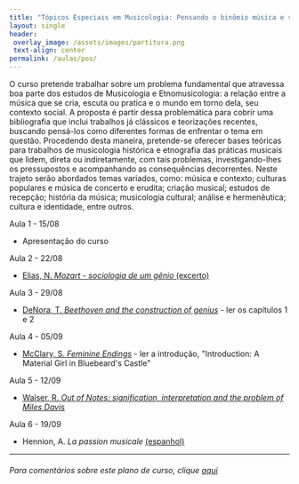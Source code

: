 ```yaml
---
title: "Tópicos Especiais em Musicologia: Pensando o binômio música e sociedade na musicologia e na etnomusicologia"
layout: single
header:
 overlay_image: /assets/images/partitura.png
 text-align: center
permalink: /aulas/pos/
---
```


O curso pretende trabalhar sobre um problema fundamental que atravessa boa parte dos estudos de Musicologia e Etnomusicologia: a relação entre a música que se cria, escuta ou pratica e o mundo em torno dela, seu contexto social. A proposta é partir dessa problemática para cobrir uma bibliografia que inclui trabalhos já clássicos e teorizações recentes, buscando pensá-los como diferentes formas de enfrentar o tema em questão. Procedendo desta maneira, pretende-se oferecer bases teóricas para trabalhos de musicologia histórica e etnografia das práticas musicais que lidem, direta ou indiretamente, com tais problemas, investigando-lhes os pressupostos e acompanhando as consequências decorrentes. Neste trajeto serão abordados temas variados, como: música e contexto; culturas populares e música de concerto e erudita; criação musical; estudos de recepção; história da música; musicologia cultural; análise e hermenêutica; cultura e identidade, entre outros.

Aula 1 - 15/08
- Apresentação do curso

Aula 2 - 22/08
- [Elias, N. *Mozart - sociologia de um gênio* (excerto)](https://drive.google.com/file/d/0B1yjDy01svPDNHBYNlVtcVhLNDQ/view?usp=sharing)

Aula 3 - 29/08
- [DeNora, T. *Beethoven and the construction of genius*](https://drive.google.com/file/d/0B1yjDy01svPDdGR1V0JBWUx6U1k/view?usp=sharing) - ler os capítulos 1 e 2

Aula 4 - 05/09
- [McClary, S. *Feminine Endings*](https://drive.google.com/file/d/0B1yjDy01svPDNUVWOHgtTlRwYUU/view?usp=sharing) - ler a introdução, "Introduction: A Material Girl in Bluebeard's Castle"

Aula 5 - 12/09
- [Walser, R. *Out of Notes: signification, interpretation and the problem of Miles Davis*](https://drive.google.com/file/d/0B1yjDy01svPDME1Bdkp1d2RaS1k/view?usp=sharing)

Aula 6 - 19/09
- Hennion, A. *La passion musicale* [(espanhol)](https://drive.google.com/file/d/0B1yjDy01svPDZU93am9ldW45clE/view?usp=sharing)

---
###### Para comentários sobre este plano de curso, clique [aqui](https://github.com/fredmbarros/planosDeCurso)